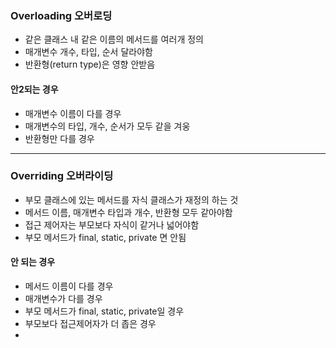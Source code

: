 ### Overloading 오버로딩
- 같은 클래스 내 같은 이름의 메서드를 여러개 정의
- 매개변수 개수, 타입, 순서 달라야함
- 반환형(return type)은 영향 안받음

#### 안2되는 경우
- 매개변수 이름이 다를 경우
- 매개변수의 타입, 개수, 순서가 모두 같을 겨웅
- 반환형만 다를 경우

---
### Overriding 오버라이딩
- 부모 클래스에 있는 메서드를 자식 클래스가 재정의 하는 것
- 메서드 이름, 매개변수 타입과 개수, 반환형 모두 같아야함
- 접근 제어자는 부모보다 자식이 같거나 넓어야함
- 부모 메서드가 final, static, private 면 안됨

#### 안 되는 경우
- 메서드 이름이 다를 경우
- 매개변수가 다를 경우
- 부모 메서드가 final, static, private일 경우
- 부모보다 접근제어자가 더 좁은 경우
- 
